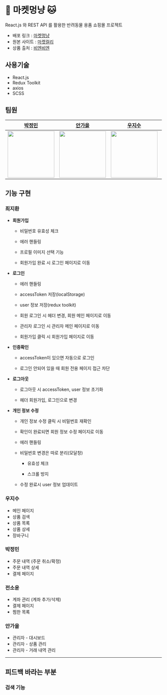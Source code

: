 # 🐶 마켓멍냥 🐱

React.js 와 REST API 를 활용한 반려동물 용품 쇼핑몰 프로젝트

- 배포 링크 : [마켓멍냥](https://market-mong-nyang.netlify.app/)
- 원본 사이트 : [마켓컬리](https://www.kurly.com/main)
- 상품 출처 : [비엔비엔](https://www.bienbien.kr/main/index.php)

## 사용기술

- React.js
- Redux Toolkit
- axios
- SCSS

## 팀원

|                     [박정민](https://github.com/plou102)                      |                  [안가을](https://github.com/autumnly1007)                   |                    [우지수](https://github.com/jisooround)                    |                     [전소윤](https://github.com/ddoyun)                      |                     [최지환](https://github.com/hwanky)                      |
| :---------------------------------------------------------------------------: | :--------------------------------------------------------------------------: | :---------------------------------------------------------------------------: | :--------------------------------------------------------------------------: | :--------------------------------------------------------------------------: |
| <img src="https://avatars.githubusercontent.com/u/107393773?v=4" width=150 /> | <img src="https://avatars.githubusercontent.com/u/87680906?v=4" width=150 /> | <img src="https://avatars.githubusercontent.com/u/110647022?v=4" width=150 /> | <img src="https://avatars.githubusercontent.com/u/46959186?v=4" width=150 /> | <img src="https://avatars.githubusercontent.com/u/48482406?v=4" width=150 /> |

## 기능 구현

### 최지환

- **회원가입**

  - 비밀번호 유효성 체크

  - 에러 핸들링

  - 프로필 이미지 선택 기능

  - 회원가입 완료 시 로그인 페이지로 이동

- **로그인**

  - 에러 핸들링

  - accessToken 저장(localStorage)

  - user 정보 저장(redux toolkit)

  - 회원 로그인 시 헤더 변경, 회원 메인 페이지로 이동

  - 관리자 로그인 시 관리자 메인 페이지로 이동

  - 회원가입 클릭 시 회원가입 페이지로 이동

- **인증확인**

  - accessToken이 있으면 자동으로 로그인

  - 로그인 안되어 있을 때 회원 전용 페이지 접근 차단

- **로그아웃**

  - 로그아웃 시 accessToken, user 정보 초기화

  - 헤더 회원가입, 로그인으로 변경

- **개인 정보 수정**

  - 개인 정보 수정 클릭 시 비밀번호 재확인

  - 확인이 완료되면 회원 정보 수정 페이지로 이동

  - 에러 핸들링

  - 비밀번호 변경은 따로 분리(모달창)

    - 유효성 체크

    - 스크롤 방지

  - 수정 완료시 user 정보 업데이트

### 우지수

- 메인 페이지
- 상품 검색
- 상품 목록
- 상품 상세
- 장바구니

### 박정민

- 주문 내역 (주문 취소/확정)
- 주문 내역 상세
- 결제 페이지

### 전소윤

- 계좌 관리 (계좌 추가/삭제)
- 결제 페이지
- 찜한 목록

### 안가을

- 관리자 - 대시보드
- 관리자 - 상품 관리
- 관리자 - 거래 내역 관리

---

## 피드백 바라는 부분

### 검색 기능
